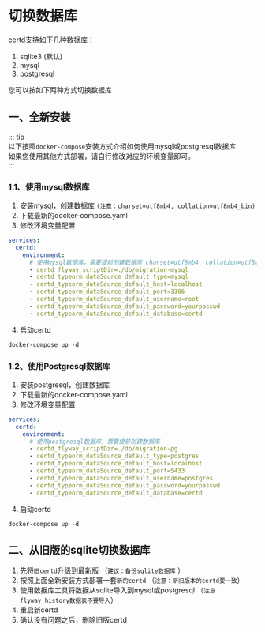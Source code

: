 # 切换数据库

certd支持如下几种数据库：
1. sqlite3 (默认)
2. mysql 
3. postgresql
   
您可以按如下两种方式切换数据库


## 一、全新安装
::: tip   
以下按照`docker-compose`安装方式介绍如何使用mysql或postgresql数据库    
如果您使用其他方式部署，请自行修改对应的环境变量即可。   
:::

### 1.1、使用mysql数据库

1. 安装mysql，创建数据库 `(注意：charset=utf8mb4, collation=utf8mb4_bin)`
2. 下载最新的docker-compose.yaml
3. 修改环境变量配置
```yaml
services:
  certd:
    environment:
      # 使用mysql数据库，需要提前创建数据库 charset=utf8mb4, collation=utf8mb4_bin
      - certd_flyway_scriptDir=./db/migration-mysql                     # 升级脚本目录 【照抄】
      - certd_typeorm_dataSource_default_type=mysql                     # 数据库类型， 或者 mariadb 
      - certd_typeorm_dataSource_default_host=localhost                 # 数据库地址
      - certd_typeorm_dataSource_default_port=3306                      # 数据库端口
      - certd_typeorm_dataSource_default_username=root                  # 用户名
      - certd_typeorm_dataSource_default_password=yourpasswd            # 密码
      - certd_typeorm_dataSource_default_database=certd                 # 数据库名

```
4. 启动certd
```shell
docker-compose up -d
```


### 1.2、使用Postgresql数据库

1. 安装postgresql，创建数据库
2. 下载最新的docker-compose.yaml
3. 修改环境变量配置
```yaml
services:
  certd:
    environment:
      # 使用postgresql数据库，需要提前创建数据库
      - certd_flyway_scriptDir=./db/migration-pg                        # 升级脚本目录 【照抄】
      - certd_typeorm_dataSource_default_type=postgres                  # 数据库类型 【照抄】
      - certd_typeorm_dataSource_default_host=localhost                 # 数据库地址
      - certd_typeorm_dataSource_default_port=5433                      # 数据库端口
      - certd_typeorm_dataSource_default_username=postgres              # 用户名
      - certd_typeorm_dataSource_default_password=yourpasswd            # 密码
      - certd_typeorm_dataSource_default_database=certd                 # 数据库名

```
4. 启动certd
```shell
docker-compose up -d
```

## 二、从旧版的sqlite切换数据库

1. 先将`旧certd`升级到最新版 （`建议：备份sqlite数据库` ）
2. 按照上面全新安装方式部署一套`新的certd` （`注意：新旧版本的certd要一致`）
3. 使用数据库工具将数据从sqlite导入到mysql或postgresql （`注意：flyway_history数据表不要导入`）
4. 重启新certd
5. 确认没有问题之后，删除旧版certd

